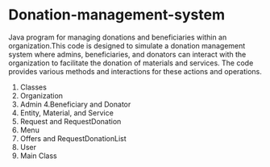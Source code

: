 # Donation-management-system
Java program for managing donations and beneficiaries within an organization.This code is designed to simulate a donation management system where admins, beneficiaries, and donators can interact with the organization to facilitate the donation of materials and services. The code provides various methods and interactions for these actions and operations.
   1. Classes
   2. Organization
   3. Admin
   4.Beneficiary and Donator
   5. Entity, Material, and Service
   6. Request and RequestDonation
   7. Menu
   8. Offers and RequestDonationList
   9. User
   10. Main Class
      

